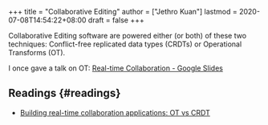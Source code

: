 +++
title = "Collaborative Editing"
author = ["Jethro Kuan"]
lastmod = 2020-07-08T14:54:22+08:00
draft = false
+++

Collaborative Editing software are powered either (or both) of these
two techniques: Conflict-free replicated data types (CRDTs) or
Operational Transforms (OT).

I once gave a talk on OT: [Real-time Collaboration - Google Slides](https://docs.google.com/presentation/d/1qMi%5FzQxm6E9fxXi8RFnfhaOvvCHEGzD-NPQjpD%5FF63w/edit?usp=sharing)

## Readings {#readings}

- [Building real-time collaboration applications: OT vs CRDT](https://www.tiny.cloud/blog/real-time-collaboration-ot-vs-crdt/)
